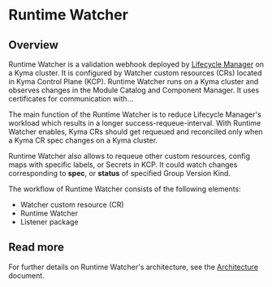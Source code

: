 
# Runtime Watcher

## Overview

Runtime Watcher is a validation webhook deployed by [Lifecycle Manager](https://github.com/kyma-project/lifecycle-manager) on a Kyma cluster. It is configured by Watcher custom resources (CRs) located in Kyma Control Plane (KCP). Runtime Watcher runs on a Kyma cluster and observes changes in the Module Catalog and Component Manager. It uses certificates for communication with...

The main function of the Runtime Watcher is to reduce Lifecycle Manager's workload which results in a longer success-requeue-interval. With Runtime Watcher enables, Kyma CRs should get requeued and reconciled only when a Kyma CR spec changes on a Kyma cluster.

Runtime Watcher also allows to requeue other custom resources, config maps with specific labels, or Secrets in KCP. It could watch changes corresponding to **spec**, or **status** of specified Group Version Kind. <!--TBD: Tutorial how to set up that-->

The workflow of Runtime Watcher consists of the following elements:

- Watcher custom resource (CR)
- Runtime Watcher
- Listener package

## Read more

For further details on Runtime Watcher's architecture, see the [Architecture](./docs/01-architecture.md) document.
